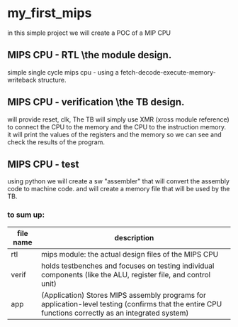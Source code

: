 # my_first_mips
in this simple project we will create a  POC of a MIP CPU

## MIPS CPU - RTL \\the module design.
simple single cycle mips cpu - using a fetch-decode-execute-memory-writeback structure.

## MIPS CPU - verification \\the TB design.
will provide reset, clk, 
The TB will simply use XMR (xross module reference) to connect the CPU to the memory and the CPU to the instruction memory.
it will print the values of the registers and the memory so we can see and check the results of the program.

## MIPS CPU - test
using python we will create a sw "assembler" that will convert the assembly code to machine code. and will create a memory file that will be used by the TB.

### to sum up:  
|file name | description|
|----------|----------|
| rtl | mips module: the actual design files of the MIPS CPU |
| verif | holds testbenches and focuses on testing individual components (like the ALU, register file, and control unit) |
| app | (Application) Stores MIPS assembly programs for application-level testing (confirms that the entire CPU functions correctly as an integrated system) |
